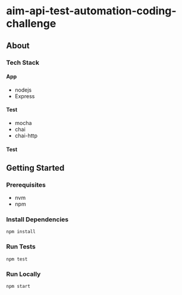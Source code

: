 # aim-api-test-automation-coding-challenge

## About
### Tech Stack
#### App
- nodejs
- Express
#### Test
- mocha
- chai
- chai-http
#### Test
## Getting Started
### Prerequisites
- nvm
- npm
### Install Dependencies
`npm install`
### Run Tests
`npm test`
### Run Locally
`npm start`
